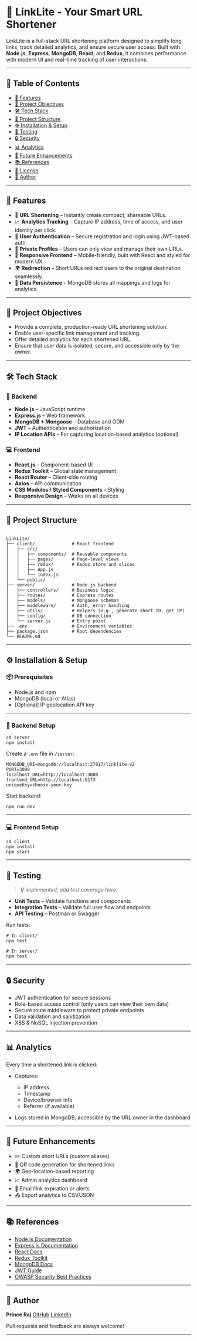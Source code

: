 
# 🔗 LinkLite - Your Smart URL Shortener
LinkLite is a full-stack URL shortening platform designed to simplify long links, track detailed analytics, and ensure secure user access. Built with **Node.js**, **Express**, **MongoDB**, **React**, and **Redux**, it combines performance with modern UI and real-time tracking of user interactions.

---

## 📌 Table of Contents

- [🚀 Features](#-features)
- [🎯 Project Objectives](#-project-objectives)
- [🛠️ Tech Stack](#-tech-stack)
- [📂 Project Structure](#-project-structure)
- [⚙️ Installation & Setup](#️-installation--setup)
- [🧪 Testing](#-testing)
- [🔒 Security](#-security)
- [📊 Analytics](#-analytics)
- [🔮 Future Enhancements](#-future-enhancements)
- [📚 References](#-references)
- [📄 License](#-license)
- [👤 Author](#-author)

---

## 🚀 Features

- 🔗 **URL Shortening** – Instantly create compact, shareable URLs.
- 📈 **Analytics Tracking** – Capture IP address, time of access, and user identity per click.
- 🔐 **User Authentication** – Secure registration and login using JWT-based auth.
- 👤 **Private Profiles** – Users can only view and manage their own URLs.
- 📱 **Responsive Frontend** – Mobile-friendly, built with React and styled for modern UX.
- 🌍 **Redirection** – Short URLs redirect users to the original destination seamlessly.
- 💾 **Data Persistence** – MongoDB stores all mappings and logs for analytics.

---

## 🎯 Project Objectives

- Provide a complete, production-ready URL shortening solution.
- Enable user-specific link management and tracking.
- Offer detailed analytics for each shortened URL.
- Ensure that user data is isolated, secure, and accessible only by the owner.

---

## 🛠️ Tech Stack

### 🔧 Backend
- **Node.js** – JavaScript runtime
- **Express.js** – Web framework
- **MongoDB + Mongoose** – Database and ODM
- **JWT** – Authentication and authorization
- **IP Location APIs** – For capturing location-based analytics (optional)

### 💻 Frontend
- **React.js** – Component-based UI
- **Redux Toolkit** – Global state management
- **React Router** – Client-side routing
- **Axios** – API communication
- **CSS Modules / Styled Components** – Styling
- **Responsive Design** – Works on all devices

---

## 📂 Project Structure

```

LinkLite/
├── client/              # React frontend
│   ├── src/
│   │   ├── components/  # Reusable components
│   │   ├── pages/       # Page-level views
│   │   ├── redux/       # Redux store and slices
│   │   ├── App.js
│   │   └── index.js
│   └── public/
├── server/              # Node.js backend
│   ├── controllers/     # Business logic
│   ├── routes/          # Express routes
│   ├── models/          # Mongoose schemas
│   ├── middleware/      # Auth, error handling
│   ├── utils/           # Helpers (e.g., generate short ID, get IP)
│   ├── config/          # DB connection
│   └── server.js        # Entry point
├── .env                 # Environment variables
├── package.json         # Root dependencies
└── README.md
```
---

## ⚙️ Installation & Setup

### 📦 Prerequisites

- Node.js and npm
- MongoDB (local or Atlas)
- [Optional] IP geolocation API key

---

### 🔧 Backend Setup

```
cd server
npm install
```


Create a `.env` file in `/server`:

```
MONGODB_URI=mongodb://localhost:27017/linklite-v2
PORT=3000
localhost_URL=http://localhost:3000
frontend_URL=http://localhost:5173
uniqueKey=choose-your-key
```

Start backend:

```
npm run dev
```

---

### 💻 Frontend Setup

```
cd client
npm install
npm start

```

---

## 🧪 Testing

> *If implemented, add test coverage here.*

* **Unit Tests** – Validate functions and components
* **Integration Tests** – Validate full user flow and endpoints
* **API Testing** – Postman or Swagger

Run tests:

```
# In client/
npm test

# In server/
npm test
```

---

## 🔒 Security

* JWT authentication for secure sessions
* Role-based access control (only users can view their own data)
* Secure route middleware to protect private endpoints
* Data validation and sanitization
* XSS & NoSQL injection prevention

---

## 📊 Analytics

Every time a shortened link is clicked:

* Captures:

  * IP address
  * Timestamp
  * Device/browser info
  * Referrer (if available)
* Logs stored in MongoDB, accessible by the URL owner in the dashboard

---

## 🔮 Future Enhancements

* ✏️ Custom short URLs (custom aliases)
* 📱 QR code generation for shortened links
* 🌍 Geo-location-based reporting
* 📈 Admin analytics dashboard
* 🔔 Email/link expiration or alerts
* 📤 Export analytics to CSV/JSON

---

## 📚 References

* [Node.js Documentation](https://nodejs.org/)
* [Express.js Documentation](https://expressjs.com/)
* [React Docs](https://reactjs.org/)
* [Redux Toolkit](https://redux-toolkit.js.org/)
* [MongoDB Docs](https://www.mongodb.com/docs/)
* [JWT Guide](https://jwt.io/introduction/)
* [OWASP Security Best Practices](https://owasp.org/www-project-top-ten/)

---

## 👤 Author

**Prince Raj**
[GitHub](https://github.com/rajprince031)
[LinkedIn](https://linkedin.com/in/rajprince031)

Pull requests and feedback are always welcome!

---
